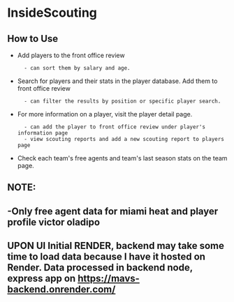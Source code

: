 # InsideScouting

## How to Use

- Add players to the front office review  

        - can sort them by salary and age.
- Search for players and their stats in the player database. Add them to front office review

        - can filter the results by position or specific player search.
- For more information on a player, visit the player detail page.

        - can add the player to front office review under player's information page
        - view scouting reports and add a new scouting report to players page   
- Check each team's free agents and team's last season stats on the team page.


## NOTE:
## -Only free agent data for miami heat and player profile victor oladipo
## UPON UI Initial RENDER, backend may take some time to load data because I have it hosted on Render. Data processed in backend node, express app on https://mavs-backend.onrender.com/ 
